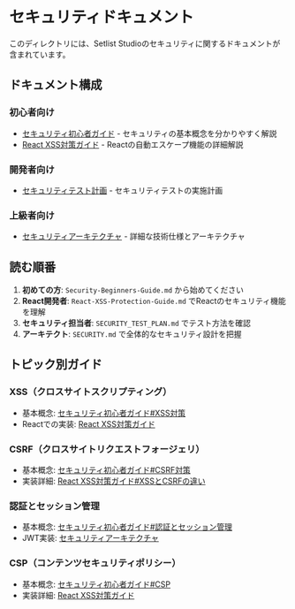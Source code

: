 # セキュリティドキュメント

このディレクトリには、Setlist Studioのセキュリティに関するドキュメントが含まれています。

## ドキュメント構成

### 初心者向け
- [セキュリティ初心者ガイド](./Security-Beginners-Guide.md) - セキュリティの基本概念を分かりやすく解説
- [React XSS対策ガイド](./React-XSS-Protection-Guide.md) - Reactの自動エスケープ機能の詳細解説

### 開発者向け
- [セキュリティテスト計画](./SECURITY_TEST_PLAN.md) - セキュリティテストの実施計画

### 上級者向け
- [セキュリティアーキテクチャ](../../SECURITY.md) - 詳細な技術仕様とアーキテクチャ

## 読む順番

1. **初めての方**: `Security-Beginners-Guide.md` から始めてください
2. **React開発者**: `React-XSS-Protection-Guide.md` でReactのセキュリティ機能を理解
3. **セキュリティ担当者**: `SECURITY_TEST_PLAN.md` でテスト方法を確認
4. **アーキテクト**: `SECURITY.md` で全体的なセキュリティ設計を把握

## トピック別ガイド

### XSS（クロスサイトスクリプティング）
- 基本概念: [セキュリティ初心者ガイド#XSS対策](./Security-Beginners-Guide.md#xssクロスサイトスクリプティング対策)
- Reactでの実装: [React XSS対策ガイド](./React-XSS-Protection-Guide.md)

### CSRF（クロスサイトリクエストフォージェリ）
- 基本概念: [セキュリティ初心者ガイド#CSRF対策](./Security-Beginners-Guide.md#csrfクロスサイトリクエストフォージェリ対策)
- 実装詳細: [React XSS対策ガイド#XSSとCSRFの違い](./React-XSS-Protection-Guide.md#xssとcsrfの違い)

### 認証とセッション管理
- 基本概念: [セキュリティ初心者ガイド#認証とセッション管理](./Security-Beginners-Guide.md#認証とセッション管理)
- JWT実装: [セキュリティアーキテクチャ](../../SECURITY.md)

### CSP（コンテンツセキュリティポリシー）
- 基本概念: [セキュリティ初心者ガイド#CSP](./Security-Beginners-Guide.md#cspコンテンツセキュリティポリシー)
- 実装詳細: [React XSS対策ガイド](./React-XSS-Protection-Guide.md)
